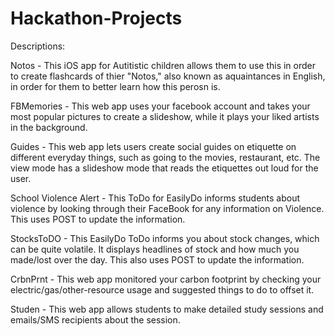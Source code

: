# Hackathon-Projects

Descriptions:


Notos - This iOS app for Autitistic children allows them to use this in order to create flashcards of thier "Notos," also known as aquaintances in English, in order for them to better learn how this perosn is.

FBMemories - This web app uses your facebook account and takes your most popular pictures to create a slideshow, while it plays your liked artists in the background.

Guides - This web app lets users create social guides on etiquette on different everyday things, such as going to the movies, restaurant, etc. The view mode has a slideshow mode that reads the etiquettes out loud for the user.

School Violence Alert - This ToDo for EasilyDo informs students about violence by looking through their FaceBook for any information on Violence. This uses POST to update the information.

StocksToDO - This EasilyDo ToDo informs you about stock changes, which can be quite volatile. It displays headlines of stock and how much you made/lost over the day. This also uses POST to update the information.

CrbnPrnt - This web app monitored your carbon footprint by checking your electric/gas/other-resource usage and suggested things to do to offset it.

Studen - This web app allows students to make detailed study sessions and emails/SMS recipients about the session.
